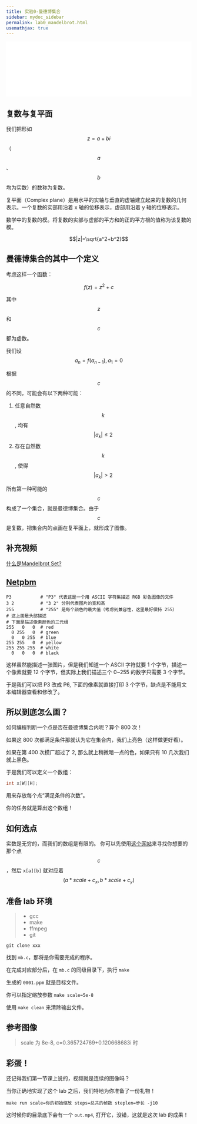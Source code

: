 ```yaml
---
title: 实验0-曼德博集合
sidebar: mydoc_sidebar
permalink: lab0_mandelbrot.html
usemathjax: true
---
```


<iframe src="//player.bilibili.com/player.html?aid=50797775&bvid=BV1N441187Dh&cid=88938038&page=1"  scrolling="no" border="0" frameborder="no" framespacing="0" allowfullscreen="true" width="100%"> </iframe>

## 复数与复平面
我们把形如 $$z=a+bi$$（$$a$$、$$b$$均为实数）的数称为复数。

复平面（Complex plane）是用水平的实轴与垂直的虚轴建立起来的复数的几何表示。一个复数的实部用沿着 x 轴的位移表示，虚部用沿着 y 轴的位移表示。

数学中的复数的模。将复数的实部与虚部的平方和的正的平方根的值称为该复数的模。

$$|z|=\sqrt{a^2+b^2}$$

## 曼德博集合的其中一个定义

考虑这样一个函数：

$$f(z)=z^2+c$$

其中 $$z$$ 和 $$c$$ 都为虚数。

我们设 $$a_n=f(a_{n-1}), a_1=0$$

根据 $$c$$ 的不同，可能会有以下两种可能：
1. 任意自然数 $$k$$, 均有
   $$|a_k| \le 2$$
2. 存在自然数 $$k$$, 使得
    $$|a_k| \gt 2$$

所有第一种可能的 $$c$$ 构成了一个集合，就是曼德博集合。由于 $$c$$ 是复数，把集合内的点画在复平面上，就形成了图像。


## 补充视频
[什么是Mandelbrot Set?](https://www.bilibili.com/video/BV15W411b7LY)


## [Netpbm](https://en.wikipedia.org/wiki/Netpbm)

```
P3           # "P3" 代表这是一个用 ASCII 字符集描述 RGB 彩色图像的文件
3 2          # "3 2" 分别代表图片的宽和高
255          # "255" 是每个颜色的最大值（考虑到兼容性，这里最好保持 255）
# 这上面是头部描述
# 下面是描述像素颜色的三元组
255   0   0  # red
  0 255   0  # green
  0   0 255  # blue
255 255   0  # yellow
255 255 255  # white
  0   0   0  # black
```
这样虽然能描述一张图片，但是我们知道一个 ASCII 字符就要 1 个字节，描述一个像素就要 12 个字节，但实际上我们描述三个 0~255 的数字只需要 3 个字节。

于是我们可以把 P3 改成 P6, 下面的像素就直接打印 3 个字节，缺点是不能用文本编辑器查看和修改了。

## 所以到底怎么画？
如何编程判断一个点是否在曼德博集合内呢？算个 800 次！

如果这 800 次都满足条件那就认为它在集合内，我们上亮色（这样做更好看）。

如果在第 400 次模厂超过了 2, 那么就上稍微暗一点的色，如果只有 10 几次我们就上黑色。

于是我们可以定义一个数组：

```c
int x[W][H];
```
用来存放每个点“满足条件的次数”。

你的任务就是算出这个数组！

## 如何选点
实数是无穷的，而我们的数组是有限的。
你可以先使用[这个网站](https://mandel.gart.nz/)来寻找你想要的那个点 $$c$$，然后 `x[a][b]` 就对应着 $$(a*scale+c_x,b*scale+c_y)$$

## 准备 lab 环境

> - gcc
> - make
> - ffmpeg
> - git

```shell
git clone xxx
```

找到 `mb.c`，那将是你需要完成的程序。

在完成对应部分后，在 `mb.c` 的同级目录下，执行 `make`

生成的 `0001.ppm` 就是目标文件。

你可以指定缩放参数 `make scale=5e-8`

使用 `make clean` 来清除输出文件。

## 参考图像
> scale 为 8e-8, c=0.365724769+0.120668683i 时

## 彩蛋！
还记得我们第一节课上说的，视频就是连续的图像吗？

当你正确地实现了这个 lab 之后，我们特地为你准备了一份礼物！

```
make run scale=你的初始缩放 steps=总共的帧数 steplen=步长 -j10
```

这时候你的目录底下会有一个 `out.mp4`, 打开它，没错，这就是这次 lab 的成果！